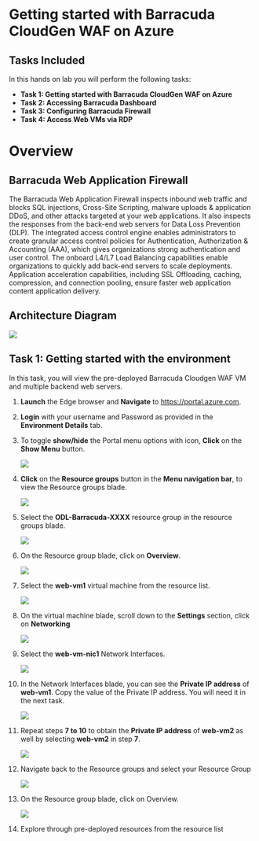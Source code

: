 # Getting started with Barracuda CloudGen WAF on Azure

## Tasks Included

In this hands on lab you will perform the following tasks:

- **Task 1: Getting started with Barracuda CloudGen WAF on Azure**
- **Task 2: Accessing Barracuda Dashboard**
- **Task 3: Configuring Barracuda Firewall**
- **Task 4: Access Web VMs via RDP**

# Overview 

## Barracuda Web Application Firewall

The Barracuda Web Application Firewall inspects inbound web traffic and blocks SQL injections, Cross-Site Scripting, malware uploads & application DDoS, and other attacks targeted at your web applications. It also inspects the responses from the back-end web servers for Data Loss Prevention (DLP). The integrated access control engine enables administrators to create granular access control policies for Authentication, Authorization & Accounting (AAA), which gives organizations strong authentication and user control. The onboard L4/L7 Load Balancing capabilities enable organizations to quickly add back-end servers to scale deployments. Application acceleration capabilities, including SSL Offloading, caching, compression, and connection pooling, ensure faster web application content application delivery.

## Architecture Diagram

   ![](../images/image-diagram.jpg)

## Task 1: Getting started with the environment

In this task, you will view the pre-deployed Barracuda Cloudgen WAF VM and multiple backend web servers. 

1. **Launch** the Edge browser and **Navigate** to https://portal.azure.com.

1. **Login** with your username and Password as provided in the **Environment Details** tab.

1. To toggle **show/hide** the Portal menu options with icon, **Click** on the **Show Menu** button.

      ![](../images/Picture1.png)

1. **Click** on the **Resource groups** button in the **Menu navigation bar**, to view the Resource groups blade.
 
      ![](../images/Picture2.jpg)

1. Select the **ODL-Barracuda-XXXX** resource group in the resource groups blade.

      ![](../images/Picture3.jpg)
 
1. On the Resource group blade, click on **Overview**.

      ![](../images/Picture9.png)

1. Select the **web-vm1** virtual machine from the resource list.

      ![](../images/Picture10.jpg)
 
1. On the virtual machine blade, scroll down to the **Settings** section, click on **Networking**

      ![](../images/Picture11.png)

1. Select the **web-vm-nic1** Network Interfaces.

      ![](../images/Picture12.jpg)
 
1. In the Network Interfaces blade, you can see the **Private IP address** of **web-vm1**. Copy the value of the Private IP address. You will need it in the next task.

      ![](../images/Picture13.jpg)

1. Repeat steps **7 to 10** to obtain the **Private IP address** of **web-vm2** as well by selecting **web-vm2** in step **7**.

      ![](../images/Picture14.png)

1. Navigate back to the Resource groups and select your Resource Group

      ![](../images/Picture8.png)
    
1. On the Resource group blade, click on Overview.

      ![](../images/Picture9.png)

1. Explore through pre-deployed resources from the resource list
   
